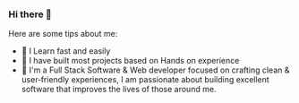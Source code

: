 ### Hi there 👋

Here are some tips about me:

- 🌱 I Learn fast and easily
- 👯 I have built most projects based on Hands on experience
- 🤔 I'm a Full Stack Software & Web developer focused on crafting clean & user‑friendly experiences, I am passionate about building excellent software that improves the lives of those around me.
